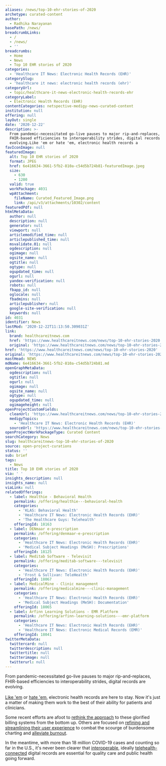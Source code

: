 ```yaml
---
aliases: /news/top-10-ehr-stories-of-2020
archetype: curated-content
author:
  - Radhika Narayanan
basePath: /news/
breadcrumbLinks:
  - /
  - /news/
  - ''
breadcrumbs:
  - Home
  - News
  - Top 10 EHR stories of 2020
categories:
  - 'Healthcare IT News: Electronic Health Records (EHR)'
categorySlug:
  - 'healthcare it news: electronic health records (ehr)'
categoryUrl:
  - topic/healthcare-it-news-electronic-health-records-ehr
categoryLabel:
  - Electronic Health Records (EHR)
contentCategories: netspective-medigy-news-curated-content
institution: null
offering: null
layOut: single
date: '2020-12-22'
description: >-
  From pandemic-necessitated go-live pauses to major rip-and-replaces,
  FHIR-based efficiencies to interoperability strides, digital records are
  evolving.Like 'em or hate 'em, electronic health records a
favIconImage: null
featuredImage:
  alt: Top 10 EHR stories of 2020
  format: JPEG
  href: 6e416634-3661-5fb2-810a-c54d5b724b81-featuredImage.jpeg
  size:
    - 630
    - 1200
  valid: true
  workPackage: 4031
  wpAttachment:
    fileName: Curated_Featured_Image.png
    link: /api/v3/attachments/10302/content
featuredPdf: null
htmlMetaData:
  author: null
  description: null
  generator: null
  viewport: null
  articlemodified_time: null
  articlepublished_time: null
  msvalidate.01: null
  ogdescription: null
  ogimage: null
  ogsite_name: null
  ogtitle: null
  ogtype: null
  ogupdated_time: null
  ogurl: null
  yandex-verification: null
  robots: null
  fbapp_id: null
  oglocale: null
  fbadmins: null
  articlepublisher: null
  google-site-verification: null
  keywords: null
id: 4031
identifier: News
lastMod: '2020-12-22T11:13:50.309031Z'
link:
  brand: healthcareitnews.com
  href: 'https://www.healthcareitnews.com/news/top-10-ehr-stories-2020'
  original: 'https://www.healthcareitnews.com/news/top-10-ehr-stories-2020'
href: 'https://www.healthcareitnews.com/news/top-10-ehr-stories-2020'
original: 'https://www.healthcareitnews.com/news/top-10-ehr-stories-2020'
mastHead: NEWS
mdName: 6e416634-3661-5fb2-810a-c54d5b724b81.md
openGraphMetaData:
  ogdescription: null
  ogtitle: null
  ogurl: null
  ogimage: null
  ogsite_name: null
  ogtype: null
  ogupdated_time: null
  ogimageheight: null
openProjectCustomFields:
  cleanUrl: 'https://www.healthcareitnews.com/news/top-10-ehr-stories-2020'
  medigyTopics:
    - 'Healthcare IT News: Electronic Health Records (EHR)'
  sourceUrl: 'https://www.healthcareitnews.com/news/top-10-ehr-stories-2020'
openProjectWorkPackageType: Curated Content
searchCategory: News
slug: healthcareitnews-top-10-ehr-stories-of-2020
source: open-project-curations
status: ''
sub: brief
tags:
  - News
title: Top 10 EHR stories of 2020
via: ' '
insights_description: null
insights_name: null
viaLink: null
relatedOfferings:
  - label: Healthie - Behavioral Health
    permalink: /offering/healthie---behavioral-health
    categories:
      - 'KLAS: Behavioral Health'
      - 'Healthcare IT News: Electronic Health Records (EHR)'
      - 'The Healthcare Guys: Telehealth'
    offeringId: 18163
  - label: DENmaar e-prescription
    permalink: /offering/denmaar-e-prescription
    categories:
      - 'Healthcare IT News: Electronic Health Records (EHR)'
      - 'Medical Subject Headings (MeSH): Prescriptions'
    offeringId: 18125
  - label: Meditab Software - Televisit
    permalink: /offering/meditab-software---televisit
    categories:
      - 'Healthcare IT News: Electronic Health Records (EHR)'
      - 'Frost & Sullivan: TeleHealth'
    offeringId: 18067
  - label: MedicalMine - Clinic management
    permalink: /offering/medicalmine---clinic-management
    categories:
      - 'Healthcare IT News: Electronic Health Records (EHR)'
      - 'Medical Subject Headings (MeSH): Documentation'
    offeringId: 18065
  - label: Arfinn Learning Solutions - EMR Platform
    permalink: /offering/arfinn-learning-solutions---emr-platform
    categories:
      - 'Healthcare IT News: Electronic Health Records (EHR)'
      - 'Healthcare IT News: Electronic Medical Records (EMR)'
    offeringId: 18041
twitterMetaData:
  twittercard: null
  twitterdescription: null
  twittertitle: null
  twitterimage: null
  twitterurl: null
---
```

<p>From pandemic-necessitated go-live pauses to major rip-and-replaces, FHIR-based efficiencies to interoperability strides, digital records are evolving.<br><br><a href="https://www.healthcareitnews.com/news/epic-ceo-judy-faulkner-apple-docs-who-actually-their-ehrs-and-warren-buffett">Like 'em</a> or <a href="https://www.healthcareitnews.com/news/us-clinicians-spend-50-more-time-ehr-those-other-countries">hate 'em</a>, electronic health records are here to stay. Now it's just a matter of making them work to the best of their ability for patients and clinicians.</p><p>Some recent efforts are afoot to <a href="https://www.healthcareitnews.com/news/allscripts-northwell-health-co-develop-new-ai-powered-ehr">rethink the approach</a> to these glorified billing systems from the bottom up. Others are focused on <a href="https://www.healthcareitnews.com/news/pandemic-era-burnout-how-ehr-vendors-are-redesigning-ui-and-ux-battle-stress">refining and streamlining their user experience</a> to combat the scourge of burdensome charting and <a href="https://www.healthcareitnews.com/news/ambient-documentation-epic-helps-reduce-clinician-burnout-monument-health">alleviate burnout</a>.</p><p>In the meantime, with more than 18 million COVID-19 cases and counting so far in the U.S., it's never been clearer that <a href="https://www.healthcareitnews.com/news/covid-19-highlights-importance-onc-info-blocking-rules-says-rucker">interoperable</a>, ideally <a href="https://www.healthcareitnews.com/news/when-integrating-ehr-and-telehealth-one-size-doesnt-fit-all">telehealth-connected</a>&nbsp;digital records are essential for quality care and public health going forward.</p>